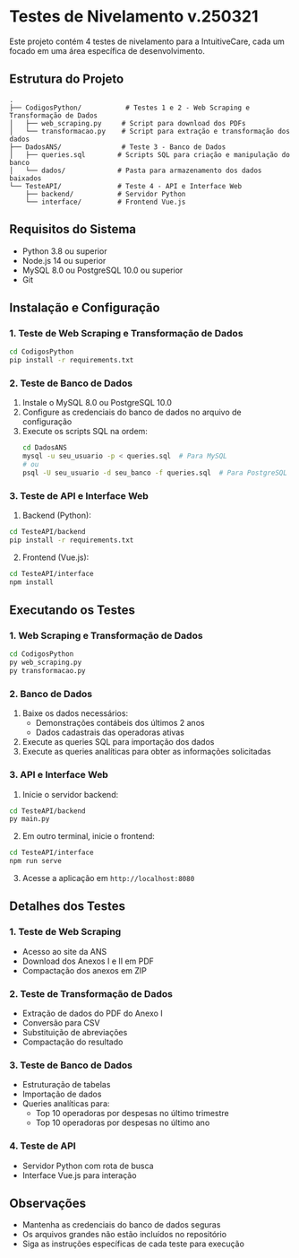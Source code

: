 # Testes de Nivelamento v.250321

Este projeto contém 4 testes de nivelamento para a IntuitiveCare, cada um focado em uma área específica de desenvolvimento.

## Estrutura do Projeto

```
.
├── CodigosPython/           # Testes 1 e 2 - Web Scraping e Transformação de Dados
│   ├── web_scraping.py     # Script para download dos PDFs
│   └── transformacao.py    # Script para extração e transformação dos dados
├── DadosANS/               # Teste 3 - Banco de Dados
│   ├── queries.sql        # Scripts SQL para criação e manipulação do banco
│   └── dados/             # Pasta para armazenamento dos dados baixados
└── TesteAPI/              # Teste 4 - API e Interface Web
    ├── backend/           # Servidor Python
    └── interface/         # Frontend Vue.js
```

## Requisitos do Sistema

- Python 3.8 ou superior
- Node.js 14 ou superior
- MySQL 8.0 ou PostgreSQL 10.0 ou superior
- Git

## Instalação e Configuração

### 1. Teste de Web Scraping e Transformação de Dados

```bash
cd CodigosPython
pip install -r requirements.txt
```

### 2. Teste de Banco de Dados

1. Instale o MySQL 8.0 ou PostgreSQL 10.0
2. Configure as credenciais do banco de dados no arquivo de configuração
3. Execute os scripts SQL na ordem:
   ```bash
   cd DadosANS
   mysql -u seu_usuario -p < queries.sql  # Para MySQL
   # ou
   psql -U seu_usuario -d seu_banco -f queries.sql  # Para PostgreSQL
   ```

### 3. Teste de API e Interface Web

1. Backend (Python):
```bash
cd TesteAPI/backend
pip install -r requirements.txt
```

2. Frontend (Vue.js):
```bash
cd TesteAPI/interface
npm install
```

## Executando os Testes

### 1. Web Scraping e Transformação de Dados

```bash
cd CodigosPython
py web_scraping.py
py transformacao.py
```

### 2. Banco de Dados

1. Baixe os dados necessários:
   - Demonstrações contábeis dos últimos 2 anos
   - Dados cadastrais das operadoras ativas
2. Execute as queries SQL para importação dos dados
3. Execute as queries analíticas para obter as informações solicitadas

### 3. API e Interface Web

1. Inicie o servidor backend:
```bash
cd TesteAPI/backend
py main.py
```

2. Em outro terminal, inicie o frontend:
```bash
cd TesteAPI/interface
npm run serve
```

3. Acesse a aplicação em `http://localhost:8080`

## Detalhes dos Testes

### 1. Teste de Web Scraping
- Acesso ao site da ANS
- Download dos Anexos I e II em PDF
- Compactação dos anexos em ZIP

### 2. Teste de Transformação de Dados
- Extração de dados do PDF do Anexo I
- Conversão para CSV
- Substituição de abreviações
- Compactação do resultado

### 3. Teste de Banco de Dados
- Estruturação de tabelas
- Importação de dados
- Queries analíticas para:
  - Top 10 operadoras por despesas no último trimestre
  - Top 10 operadoras por despesas no último ano

### 4. Teste de API
- Servidor Python com rota de busca
- Interface Vue.js para interação




## Observações

- Mantenha as credenciais do banco de dados seguras
- Os arquivos grandes não estão incluídos no repositório
- Siga as instruções específicas de cada teste para execução 

